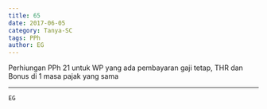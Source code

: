 ```yaml
---
title: 65
date: 2017-06-05
category: Tanya-SC
tags: PPh
author: EG
---
```


Perhiungan PPh 21 untuk WP yang ada pembayaran gaji tetap, THR dan Bonus di 1 masa pajak yang sama

---



`EG`
